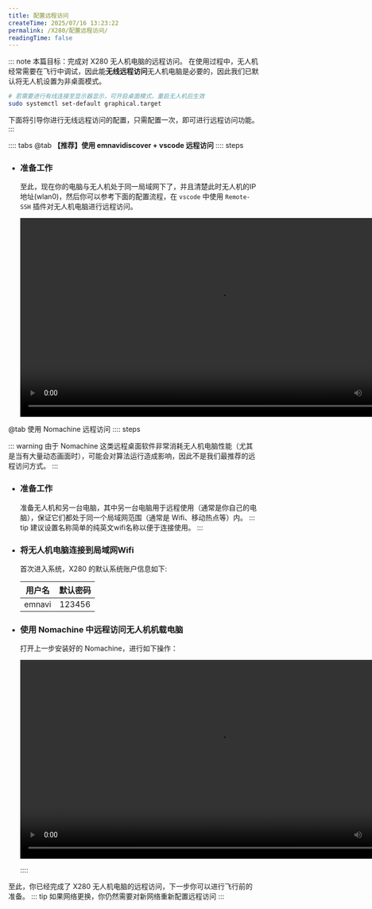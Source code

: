 ```yaml
---
title: 配置远程访问
createTime: 2025/07/16 13:23:22
permalink: /X280/配置远程访问/
readingTime: false
---
```


::: note 本篇目标：完成对 X280 无人机电脑的远程访问。
在使用过程中，无人机经常需要在飞行中调试，因此能**无线远程访问**无人机电脑是必要的，因此我们已默认将无人机设置为非桌面模式。

```bash
# 若需要进行有线连接至显示器显示，可开启桌面模式，重启无人机后生效
sudo systemctl set-default graphical.target
```

下面将引导你进行无线远程访问的配置，只需配置一次，即可进行远程访问功能。
:::

:::: tabs
@tab **【推荐】使用 emnavidiscover + vscode 远程访问**
:::: steps
- ### 准备工作

    <LinkCard title="点击配置 emnavidiscover" href="http://file.emnavi.tech/X280/Discover/" > </LinkCard>


    至此，现在你的电脑与无人机处于同一局域网下了，并且清楚此时无人机的IP地址(wlan0)，然后你可以参考下面的配置流程，在 `vscode` 中使用 `Remote-SSH` 插件对无人机电脑进行远程访问。

    <div>
    <video width="800" controls>
        <source src="https://emnavi-doc-img.oss-cn-beijing.aliyuncs.com/emnavi_video/intro/vscode-ssh.mp4" type="video/mp4" />
        您的浏览器不支持 video 标签。
    </video>
    </div>


@tab 使用 Nomachine 远程访问
:::: steps

::: warning 由于 Nomachine 这类远程桌面软件非常消耗无人机电脑性能（尤其是当有大量动态画面时），可能会对算法运行造成影响，因此不是我们最推荐的远程访问方式。
:::
- ### 准备工作
    准备无人机和另一台电脑，其中另一台电脑用于远程使用（通常是你自己的电脑），保证它们都处于同一个局域网范围（通常是 Wifi、移动热点等）内。
    ::: tip 建议设置名称简单的纯英文wifi名称以便于连接使用。
    :::


- ### 将无人机电脑连接到局域网Wifi

    首次进入系统，X280 的默认系统账户信息如下:

    | 用户名        | 默认密码        |
    | ------------- |:-------------:|
    | emnavi      | 123456 |



- ### 使用 Nomachine 中远程访问无人机机载电脑
    <LinkCard title="点击下载 Nomachine" href="https://file.emnavi.tech/common_tools/Nomachine/nomachine_9.1.24_6_amd64.deb" > </LinkCard>

    打开上一步安装好的 Nomachine，进行如下操作：
    <div>
    <video width="800" controls>
        <source src="https://emnavi-doc-img.oss-cn-beijing.aliyuncs.com/emnavi_video/intro/nomachine_add_drone.mp4" type="video/mp4" />
        您的浏览器不支持 video 标签。
    </video>
    </div>

    <LinkCard title="点击排查 Nomachine 常见问题" href="/X280/电脑问题排查/Nomachine远程工具问题/" > </LinkCard>
::::

至此，你已经完成了 X280 无人机电脑的远程访问，下一步你可以进行飞行前的准备。
::: tip 如果网络更换，你仍然需要对新网络重新配置远程访问
::: 
